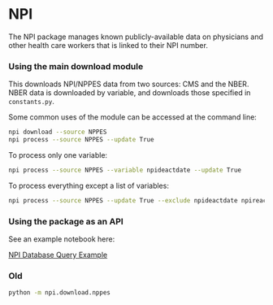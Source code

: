 # NPI

The NPI package manages known publicly-available data on physicians and other health care workers that is linked to their NPI number.


### Using the main download module

This downloads NPI/NPPES data from two sources: CMS and the NBER. NBER data is downloaded by variable, and downloads those specified in `constants.py`.

Some common uses of the module can be accessed at the command line:

```bash
npi download --source NPPES
npi process --source NPPES --update True
```

To process only one variable:

```bash
npi process --source NPPES --variable npideactdate --update True
```

To process everything except a list of variables:

```bash
npi process --source NPPES --update True --exclude npideactdate npireactdate 
```

### Using the package as an API

See an example notebook here:

[NPI Database Query Example](https://github.com/akilby/npi/blob/master/NPI%20Database%20Query%20Example.ipynb)


### Old

```bash
python -m npi.download.nppes
```

